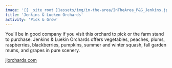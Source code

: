 ```yaml
---
image: '{{ _site_root }}assets/img/in-the-area/InTheArea_P&G_Jenkins.jpg'
title: 'Jenkins & Lueken Orchards'
activity: 'Pick & Grow'
---
```

<p>You'll be&nbsp;in good company if you visit this orchard to pick or the farm stand to purchase. Jenkins & Luekin Orchards offers&nbsp;vegetables, peaches, plums, raspberries, blackberries, pumpkins, summer and winter squash, fall garden mums, and grapes in&nbsp;pure scenery.&nbsp;</p><p><a href="http://www.jlorchards.com/" target="_blank">jlorchards.com</a></p>